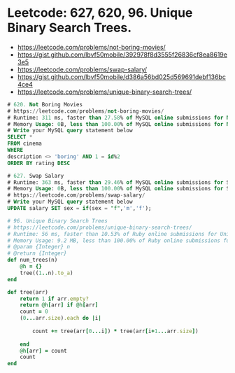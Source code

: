 # Leetcode: 627, 620, 96. Unique Binary Search Trees.

- https://leetcode.com/problems/not-boring-movies/
- https://gist.github.com/lbvf50mobile/392978f8d3555f26836cf8ea8619e3e5
- https://leetcode.com/problems/swap-salary/
- https://gist.github.com/lbvf50mobile/d386a56bd025d569691debf136bc4ce4
- https://leetcode.com/problems/unique-binary-search-trees/

```SQL
# 620. Not Boring Movies
# https://leetcode.com/problems/not-boring-movies/
# Runtime: 311 ms, faster than 27.58% of MySQL online submissions for Not Boring Movies.
# Memory Usage: 0B, less than 100.00% of MySQL online submissions for Not Boring Movies.
# Write your MySQL query statement below
SELECT *
FROM cinema
WHERE
description <> 'boring' AND 1 = id%2
ORDER BY rating DESC

```

```SQL
# 627. Swap Salary
# Runtime: 363 ms, faster than 29.46% of MySQL online submissions for Swap Salary.
# Memory Usage: 0B, less than 100.00% of MySQL online submissions for Swap Salary.
# https://leetcode.com/problems/swap-salary/
# Write your MySQL query statement below
UPDATE salary SET sex = if(sex = "f",'m','f');
```

```Ruby
# 96. Unique Binary Search Trees
# https://leetcode.com/problems/unique-binary-search-trees/
# Runtime: 56 ms, faster than 10.53% of Ruby online submissions for Unique Binary Search Trees.
# Memory Usage: 9.2 MB, less than 100.00% of Ruby online submissions for Unique Binary Search Trees.
# @param {Integer} n
# @return {Integer}
def num_trees(n)
    @h = {}
    tree((1..n).to_a)
end

def tree(arr)
    return 1 if arr.empty?
    return @h[arr] if @h[arr]
    count = 0
    (0...arr.size).each do |i|
        
        count += tree(arr[0...i]) * tree(arr[i+1...arr.size])
         
    end
    @h[arr] = count
    count
end
```